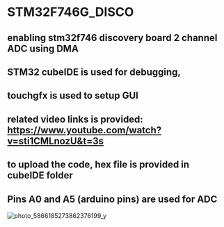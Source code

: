 # STM32F746G_DISCO 

enabling stm32f746 discovery board 2 channel ADC using DMA
-------------------------------------------------------------------------
STM32 cubeIDE is used for debugging,
-------------------------------------------------------------------------
touchgfx is used to setup GUI
-------------------------------------------------------------------------
related video links is provided: 
https://www.youtube.com/watch?v=sti1CMLnozU&t=3s
-------------------------------------------------------------------------
to upload the code, hex file is provided in cubeIDE folder
-------------------------------------------------------------------------
Pins A0 and A5 (arduino pins) are used for ADC
-------------------------------------------------------------------------
 ![photo_5866185273862376199_y](https://github.com/user-attachments/assets/48902b8d-3882-4fcb-b7db-e5365b25750c)

